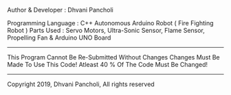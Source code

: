 Author & Developer : Dhvani Pancholi

Programming Language : C++
Autonomous Arduino Robot ( Fire Fighting Robot )
Parts Used : Servo Motors, Ultra-Sonic Sensor, Flame Sensor, Propelling Fan & Arduino UNO Board

***************************************************
This Program Cannot Be Re-Submitted Without Changes
Changes Must Be Made To Use This Code!
Atleast 40 % Of The Code Must Be Changed!
***************************************************

Copyright 2019, Dhvani Pancholi, All rights reserved

